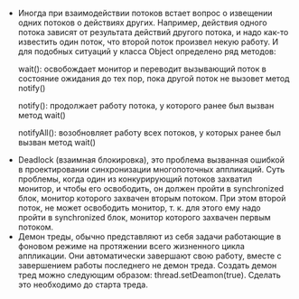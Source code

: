 <ul>
<li>Иногда при взаимодействии потоков встает вопрос о извещении одних потоков о действиях других. Например, действия одного потока зависят от результата действий другого потока, и надо как-то известить один поток, что второй поток произвел некую работу. И для подобных ситуаций у класса Object определено ряд методов:

wait(): освобождает монитор и переводит вызывающий поток в состояние ожидания до тех пор, пока другой поток не вызовет метод notify()

notify(): продолжает работу потока, у которого ранее был вызван метод wait()

notifyAll(): возобновляет работу всех потоков, у которых ранее был вызван метод wait()
</li>
<li> Deadlock (взаимная блокировка), это проблема вызванная ошибкой в проектировании синхронизации многопоточных аппликаций. Суть проблемы, когда один из конкурирующий потоков захватил монитор, и чтобы его освободить, он должен пройти в synchronized блок, монитор которого захвачен вторым потоком. При этом второй поток, не может освободить монитор, т. к. для этого ему надо пройти в synchronized блок, монитор которого захвачен первым потоком.
</li>
<li> Демон треды, обычно представляют из себя задачи работающие в фоновом режиме на протяжении всего жизненного цикла аппликации. Они автоматически завершают свою работу, вместе с завершением работы последнего не демон треда. Создать демон тред можно следующим образом: thread.setDeamon(true). Сделать это необходимо до старта треда.
</li>
</ul>